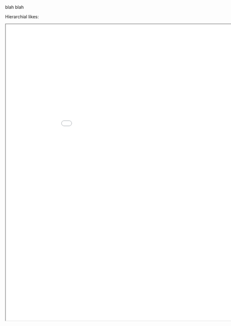 blah blah

<div id="chart_div"></div>

Hierarchial likes:
<iframe src="artistHierarchialGraph.html" width="960" height="960" scrolling="no"></iframe>
